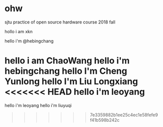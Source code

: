 # ohw
sjtu practice of open source hardware course 2018 fall

hollo i am xkn

hello i'm @hebingchang

hello i am ChaoWang
hello i'm hebingchang
hello I'm Cheng Yunlong
hello I'm Liu Longxiang
<<<<<<< HEAD
hello i'm **leoyang**
=======
hello i'm leoyang
hello i'm liuyuqi
>>>>>>> 7e3359882b1ee25c4ec1e58fefe9f41b598b242c
